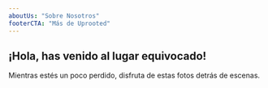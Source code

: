 ```yaml
---
aboutUs: "Sobre Nosotros"
footerCTA: "Más de Uprooted"
---
```


<div class="error__text flex-column">
  <h2>¡Hola, has venido al lugar equivocado!</h2>
  <p>Mientras estés un poco perdido, disfruta de estas fotos detrás de escenas.</p>
</div>